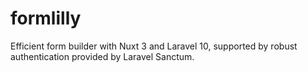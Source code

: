 # formlilly
Efficient form builder with Nuxt 3 and Laravel 10, supported by robust authentication provided by Laravel Sanctum.
